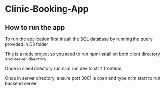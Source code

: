 # Clinic-Booking-App



## How to run the app

To run the application first install the SQL database by running the query provided in DB folder

This is a node project so you need to run npm install on both client directory and server directory

Once in client directory run npm run dev to start frontend

Once in server directory, ensure port 3001 is open and type npm start to run backend server
